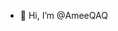 - 👋 Hi, I’m @AmeeQAQ

<!---
AmeeQAQ/AmeeQAQ is a ✨ special ✨ repository because its `README.md` (this file) appears on your GitHub profile.
You can click the Preview link to take a look at your changes.
--->
